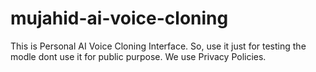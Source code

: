 # mujahid-ai-voice-cloning
This is Personal AI Voice Cloning Interface. So, use it just for testing the modle dont use it for public purpose. We use Privacy Policies.
